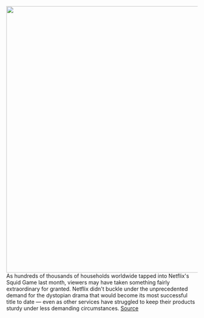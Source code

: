 <img src='https://cdn.vox-cdn.com/thumbor/j62wDNJdarEV1j7yJSKsNtqju_0=/0x0:2048x1365/1200x675/filters:focal(861x520:1187x846)/cdn.vox-cdn.com/uploads/chorus_image/image/70155434/VRG_ILLO_4878_Netflix_Bitrate.0.jpg' width='700px' /><br/>
As hundreds of thousands of households worldwide tapped into Netflix's Squid Game last month, viewers may have taken something fairly extraordinary for granted. Netflix didn't buckle under the unprecedented demand for the dystopian drama that would become its most successful title to date — even as other services have struggled to keep their products sturdy under less demanding circumstances.
<a href='https://www.theverge.com/22787426/netflix-cdn-open-connect'> Source <a/>